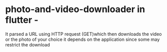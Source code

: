 # photo-and-video-downloader in flutter -
It parsed a URL using HTTP request (GET)which then downloads the video or the photo of your choice 
it depends on the application since some may restrict the download 
